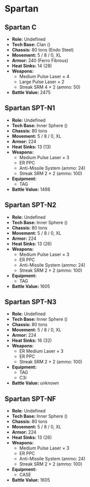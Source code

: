 # Spartan
## Spartan C
- **Role:** Undefined
- **Tech Base:** Clan ()
- **Chassis:** 80 tons (Endo Steel)
- **Movement:** 5 / 8 / 0, XL
- **Armor:** 240 (Ferro Fibrous)
- **Heat Sinks:** 14 (28)
- **Weapons:**
  - Medium Pulse Laser × 4
  - Large Pulse Laser × 2
  - Streak SRM 4 × 2 (ammo: 50)
- **Battle Value:** 2475

## Spartan SPT-N1
- **Role:** Undefined
- **Tech Base:** Inner Sphere ()
- **Chassis:** 80 tons
- **Movement:** 5 / 8 / 0, XL
- **Armor:** 224
- **Heat Sinks:** 13 (13)
- **Weapons:**
  - Medium Pulse Laser × 3
  - ER PPC
  - Anti-Missile System (ammo: 24)
  - Streak SRM 2 × 2 (ammo: 100)
- **Equipment:**
  - TAG
- **Battle Value:** 1498

## Spartan SPT-N2
- **Role:** Undefined
- **Tech Base:** Inner Sphere ()
- **Chassis:** 80 tons
- **Movement:** 5 / 8 / 0, XL
- **Armor:** 224
- **Heat Sinks:** 13 (26)
- **Weapons:**
  - Medium Pulse Laser × 3
  - ER PPC
  - Anti-Missile System (ammo: 24)
  - Streak SRM 2 × 2 (ammo: 100)
- **Equipment:**
  - TAG
- **Battle Value:** 1605

## Spartan SPT-N3
- **Role:** Undefined
- **Tech Base:** Inner Sphere ()
- **Chassis:** 80 tons
- **Movement:** 5 / 8 / 0, XL
- **Armor:** 224
- **Heat Sinks:** 16 (32)
- **Weapons:**
  - ER Medium Laser × 3
  - ER PPC
  - Streak SRM 2 × 2 (ammo: 100)
- **Equipment:**
  - TAG
  - C3i
- **Battle Value:** unknown

## Spartan SPT-NF
- **Role:** Undefined
- **Tech Base:** Inner Sphere ()
- **Chassis:** 80 tons
- **Movement:** 5 / 8 / 0, XL
- **Armor:** 224
- **Heat Sinks:** 13 (26)
- **Weapons:**
  - Medium Pulse Laser × 3
  - ER PPC
  - Anti-Missile System (ammo: 24)
  - Streak SRM 2 × 2 (ammo: 100)
- **Equipment:**
  - CASE
- **Battle Value:** 1605

